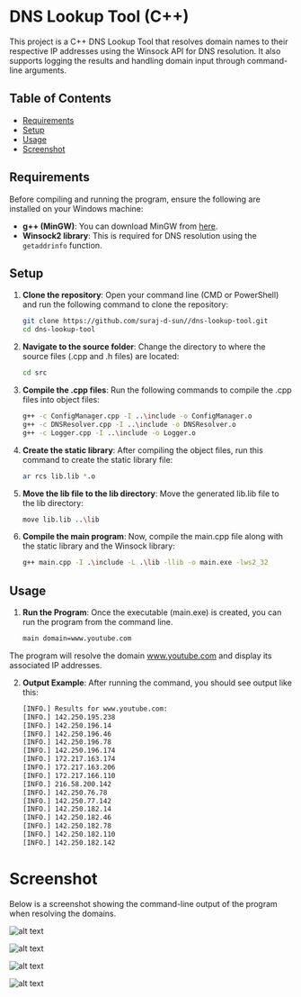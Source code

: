 # DNS Lookup Tool (C++)

This project is a C++ DNS Lookup Tool that resolves domain names to their respective IP addresses using the Winsock API for DNS resolution. It also supports logging the results and handling domain input through command-line arguments.

## Table of Contents

- [Requirements](#requirements)
- [Setup](#setup)
- [Usage](#usage)
- [Screenshot](#screenshot)

## Requirements

Before compiling and running the program, ensure the following are installed on your Windows machine:

- **g++ (MinGW)**: You can download MinGW from [here](https://osdn.net/projects/mingw/releases/).
- **Winsock2 library**: This is required for DNS resolution using the `getaddrinfo` function.

## Setup

1. **Clone the repository**:
   Open your command line (CMD or PowerShell) and run the following command to clone the repository:
   
   ```bash
   git clone https://github.com/suraj-d-sun//dns-lookup-tool.git
   cd dns-lookup-tool

2. **Navigate to the source folder**: 
    Change the directory to where the source files (.cpp and .h files) are located:
    ```bash
    cd src

3. **Compile the .cpp files**: Run the following commands to compile the .cpp files into object files:
    ```bash
    g++ -c ConfigManager.cpp -I ..\include -o ConfigManager.o
    g++ -c DNSResolver.cpp -I ..\include -o DNSResolver.o
    g++ -c Logger.cpp -I ..\include -o Logger.o

4. **Create the static library**: After compiling the object files, run this command to create the static library file:
    ```bash
    ar rcs lib.lib *.o

5. **Move the lib file to the lib directory**: Move the generated lib.lib file to the lib directory:
    ```bash
    move lib.lib ..\lib

6. **Compile the main program**: Now, compile the main.cpp file along with the static library and the Winsock library:
    ```bash
    g++ main.cpp -I .\include -L .\lib -llib -o main.exe -lws2_32


## Usage
1. **Run the Program**: Once the executable (main.exe) is created, you can run the program from the command line.
    ```bash
    main domain=www.youtube.com
The program will resolve the domain www.youtube.com and display its associated IP addresses.

2. **Output Example**: After running the command, you should see output like this:
    ```bash
    [INFO.] Results for www.youtube.com:
    [INFO.] 142.250.195.238
    [INFO.] 142.250.196.14
    [INFO.] 142.250.196.46
    [INFO.] 142.250.196.78
    [INFO.] 142.250.196.174
    [INFO.] 172.217.163.174
    [INFO.] 172.217.163.206
    [INFO.] 172.217.166.110
    [INFO.] 216.58.200.142
    [INFO.] 142.250.76.78
    [INFO.] 142.250.77.142
    [INFO.] 142.250.182.14
    [INFO.] 142.250.182.46
    [INFO.] 142.250.182.78
    [INFO.] 142.250.182.110
    [INFO.] 142.250.182.142

# Screenshot
Below is a screenshot showing the command-line output of the program when resolving the domains.

![alt text]({C964E158-3080-4849-BE4A-0A01CBCAEE9A}.png)

![alt text]({02E1DE95-C6B9-4D9C-AE54-A6348449757D}.png)

![alt text]({6B19EF4D-B32C-41DD-97AE-794F5B081B0B}.png)

![alt text]({DF20CEA7-2CCA-4790-AA49-DBBA618CF712}.png)